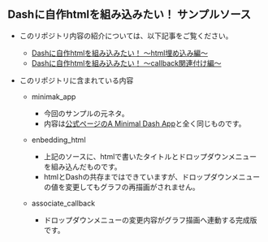 ## Dashに自作htmlを組み込みたい！ サンプルソース

- このリポジトリ内容の紹介については、以下記事をご覧ください。
  - [Dashに自作htmlを組み込みたい！ ～html埋め込み編～](https://qiita.com/ckw-1227/items/d753daf614d474484d72)
  - [Dashに自作htmlを組み込みたい！ ～callback関連付け編～](https://qiita.com/ckw-1227/items/ba824cbc6a3fb3525bab)

- このリポジトリに含まれている内容
  - minimak_app
    - 今回のサンプルの元ネタ。
    - 内容は[公式ページのA Minimal Dash App](https://dash.plotly.com/minimal-app)と全く同じものです。

  - enbedding_html
    - 上記のソースに、htmlで書いたタイトルとドロップダウンメニューを組み込んだものです。
    - htmlとDashの共存まではできていますが、ドロップダウンメニューの値を変更してもグラフの再描画がされません。

  - associate_callback
    - ドロップダウンメニューの変更内容がグラフ描画へ連動する完成版です。